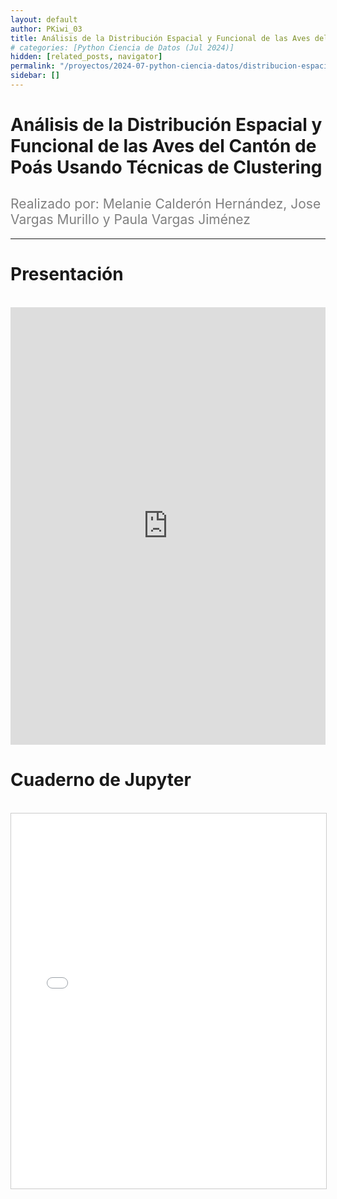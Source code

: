 ```yaml
---
layout: default
author: PKiwi_03
title: Análisis de la Distribución Espacial y Funcional de las Aves del Cantón de Poás Usando Técnicas de Clustering
# categories: [Python Ciencia de Datos (Jul 2024)]
hidden: [related_posts, navigator]
permalink: "/proyectos/2024-07-python-ciencia-datos/distribucion-espacial-aves.html"
sidebar: []
---
```


# Análisis de la Distribución Espacial y Funcional de las Aves del Cantón de Poás Usando Técnicas de Clustering
<h2 style="color: gray; font-weight: normal;">
Realizado por: Melanie Calderón Hernández, Jose Vargas Murillo y Paula Vargas Jiménez
</h2>

---
# Presentación
<br>

<iframe width="100%" height="700" src="https://www.youtube.com/embed/qpbsLWs1blQ" frameborder="0" allow="accelerometer; autoplay; clipboard-write; encrypted-media; gyroscope; picture-in-picture; web-share" referrerpolicy="strict-origin-when-cross-origin" allowfullscreen></iframe>

<br>

# Cuaderno de Jupyter

<br>

<iframe 
    src="/assets/html/2024-07-python/melanie_calderon.html" 
    width="100%" 
    height="600" 
    style="border: 1px solid #ccc;"
></iframe>
